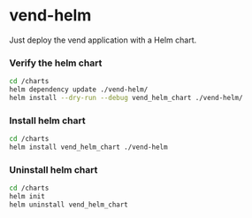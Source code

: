 # vend-helm

Just deploy the vend application with a Helm chart.

### Verify the helm chart

```sh
cd /charts
helm dependency update ./vend-helm/
helm install --dry-run --debug vend_helm_chart ./vend-helm/
```

### Install helm chart

```sh
cd /charts
helm install vend_helm_chart ./vend-helm
```

### Uninstall helm chart

```sh
cd /charts
helm init
helm uninstall vend_helm_chart
```

